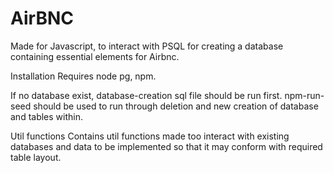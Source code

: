 # AirBNC
Made for Javascript, to interact with PSQL for creating a database containing essential elements for Airbnc.
 
Installation
Requires node pg, npm.

If no database exist, database-creation sql file should be run first.
npm-run-seed should be used to run through deletion and new creation of database and tables within.

Util functions
Contains util functions made too interact with existing databases and data to be implemented so that it may conform with required table layout.